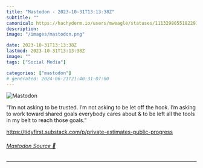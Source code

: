 ```yaml
---
title: "Mastodon - 2023-10-31T13:13:38Z"
subtitle: ""
canonical: https://hachyderm.io/users/mweagle/statuses/111329805518229181
description:
image: "/images/mastodon.png"

date: 2023-10-31T13:13:38Z
lastmod: 2023-10-31T13:13:38Z
image: ""
tags: ["Social Media"]

categories: ["mastodon"]
# generated: 2024-06-21T21:40:31-07:00
---
```

![Mastodon](/images/mastodon.png)

<p>“I’m not asking to be trusted. I’m not asking to be let off the hook. I’m asking to work toward shared goals everybody cares about &amp; to be left all the tools in my belt to reach those goals.”</p><p><a href="https://tidyfirst.substack.com/p/private-estimates-public-progress" target="_blank" rel="nofollow noopener noreferrer" translate="no"><span class="invisible">https://</span><span class="ellipsis">tidyfirst.substack.com/p/priva</span><span class="invisible">te-estimates-public-progress</span></a></p>


###### [Mastodon Source 🐘](https://hachyderm.io/@mweagle/111329805518229181)

___
